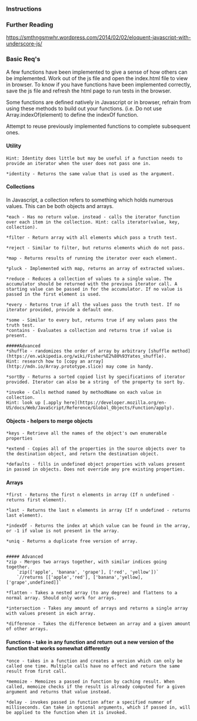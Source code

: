 ### Instructions

### Further Reading
https://smthngsmwhr.wordpress.com/2014/02/02/eloquent-javascript-with-underscore-js/

### Basic Req's

A few functions have been implemented to give a sense of how others can be implemented. Work out of the js file and open the index.html file to view in browser. To know if you have functions have been implemented correctly, save the js file and refresh the html page to run tests in the browser.

Some functions are defined natively in Javascript or in browser, refrain from using these methods to build out your functions. (i.e. Do not use Array.indexOf(element) to define the indexOf function.

Attempt to reuse previously implemented functions to complete subsequent ones.

#### Utility
	Hint: Identity does little but may be useful if a function needs to provide an iterator when the user does not pass one in.

	*identity - Returns the same value that is used as the argument.

#### Collections

In Javascript, a collection refers to something which holds numerous values. This can be both objects and arrays.

	*each - Has no return value. instead - calls the iterator function over each item in the collection. Hint: calls iterator(value, key, collection).

	*filter - Return array with all elements which pass a truth test.

	*reject - Similar to filter, but returns elements which do not pass.

	*map - Returns results of running the iterator over each element.

	*pluck - Implemented with map, returns an array of extracted values.

	*reduce - Reduces a collection of values to a single value. The accumulator should be returned with the previous iterator call. A starting value can be passed in for the accumulator. If no value is passed in the first element is used.

	*every - Returns true if all the values pass the truth test. If no iterator provided, provide a default one.

	*some - Similar to every but, returns true if any values pass the truth test.
	*contains - Evaluates a collection and returns true if value is present.

	#####Advanced
	*shuffle - randomizes the order of array by arbitrary [shuffle method](https://en.wikipedia.org/wiki/Fisher%E2%80%93Yates_shuffle).
	Hint: research how to [copy an array](http://mdn.io/Array.prototype.slice) may come in handy.

	*sortBy - Returns a sorted copied list by specifications of iterator provided. Iterator can also be a string  of the property to sort by.

	*invoke - Calls method named by methodName on each value in collection.
	Hint: look up [.apply here](https://developer.mozilla.org/en-US/docs/Web/JavaScript/Reference/Global_Objects/Function/apply).


#### Objects - helpers to merge objects
	*keys - Retrieve all the names of the object's own enumerable properties

	*extend - Copies all of the properties in the source objects over to the destination object, and return the destination object.

	*defaults - fills in undefined object properties with values present in passed in objects. Does not override any pre existing properties.


#### Arrays
	*first - Returns the first n elements in array (If n undefined - returns first element).

	*last - Returns the last n elements in array (If n undefined - returns last element).

	*indexOf - Returns the index at which value can be found in the array, or -1 if value is not present in the array.

	*uniq - Returns a duplicate free version of array.


	##### Advanced
	*zip - Merges two arrays together, with similar indices going together.
		`zip(['apple', 'banana', 'grape'], ['red', 'yellow'])`
		`//returns [['apple','red'], ['banana','yellow], ['grape',undefined]]`

	*flatten - Takes a nested array (to any degree) and flattens to a normal array. Should only work for arrays.

	*intersection - Takes any amount of arrays and returns a single array with values present in each array.

	*difference - Takes the difference between an array and a given amount of other arrays.



#### Functions -  take in any function and return out a new version of the function that works somewhat differently

	*once - takes in a function and creates a version which can only be called one time. Multiple calls have no effect and return the same result from first call.

	*memoize - Memoizes a passed in function by caching result. When called, memoize checks if the result is already computed for a given argument and returns that value instead.

	*delay - invokes passed in function after a specified numner of milliseconds. Can take in optional arguments, which if passed in, will be applied to the function when it is invoked.


